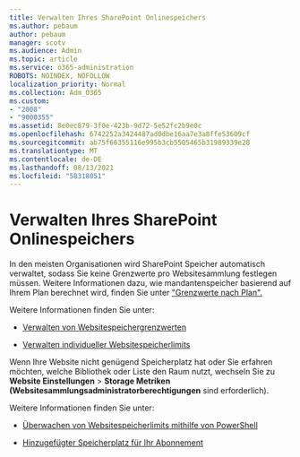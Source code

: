 ```yaml
---
title: Verwalten Ihres SharePoint Onlinespeichers
ms.author: pebaum
author: pebaum
manager: scotv
ms.audience: Admin
ms.topic: article
ms.service: o365-administration
ROBOTS: NOINDEX, NOFOLLOW
localization_priority: Normal
ms.collection: Adm_O365
ms.custom:
- "2008"
- "9000355"
ms.assetid: 8e0ec879-3f0e-423b-9d72-5e52fc2b9e0c
ms.openlocfilehash: 6742252a3424487ad0dbe16aa7e3a8ffe53609cf
ms.sourcegitcommit: ab75f66355116e995b3cb5505465b31989339e28
ms.translationtype: MT
ms.contentlocale: de-DE
ms.lasthandoff: 08/13/2021
ms.locfileid: "58318051"
---
```

# <a name="manage-your-sharepoint-online-storage"></a>Verwalten Ihres SharePoint Onlinespeichers

In den meisten Organisationen wird SharePoint Speicher automatisch verwaltet, sodass Sie keine Grenzwerte pro Websitesammlung festlegen müssen. Weitere Informationen dazu, wie mandantenspeicher basierend auf Ihrem Plan berechnet wird, finden Sie unter ["Grenzwerte nach Plan".](https://docs.microsoft.com/office365/servicedescriptions/sharepoint-online-service-description/sharepoint-online-limits?redirectedfrom=MSDN#limits-by-plan)

Weitere Informationen finden Sie unter:

- [Verwalten von Websitespeichergrenzwerten](https://docs.microsoft.com/sharepoint/manage-site-collection-storage-limits)

- [Verwalten individueller Websitespeicherlimits](https://docs.microsoft.com/sharepoint/manage-site-collection-storage-limits#manage-individual-site-storage-limits)

Wenn Ihre Website nicht genügend Speicherplatz hat oder Sie erfahren möchten, welche Bibliothek oder Liste den Raum nutzt, wechseln Sie zu **Website Einstellungen**  >  **Storage Metriken (Websitesammlungsadministratorberechtigungen** sind erforderlich).

Weitere Informationen finden Sie unter:

- [Überwachen von Websitespeicherlimits mithilfe von PowerShell](https://docs.microsoft.com/sharepoint/manage-site-collection-storage-limits#monitor-site-storage-limits-by-using-powershell)

- [Hinzugefügter Speicherplatz für Ihr Abonnement](https://docs.microsoft.com/microsoft-365/commerce/add-storage-space) 
  